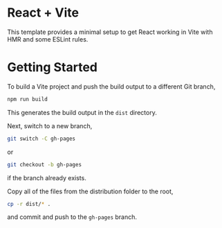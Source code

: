 # React + Vite

This template provides a minimal setup to get React working in Vite with HMR and some ESLint rules.

# Getting Started

To build a Vite project and push the build output to a different Git branch,
```sh
npm run build
```
This generates the build output in the `dist` directory.

Next, switch to a new branch,
```sh
git switch -C gh-pages
```
or
```sh
git checkout -b gh-pages
```
if the branch already exists.

Copy all of the files from the distribution folder to the root,
```sh
cp -r dist/* .
```
and commit and push to the `gh-pages` branch.